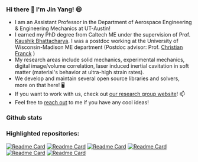 ### Hi there 👋 I'm Jin Yang! 😄

- I am an Assistant Professor in the Department of Aerospace Engineering & Engineering Mechanics at UT-Austin!
- I earned my PhD degree from Caltech ME under the supervision of Prof. [Kaushik Bhattacharya](https://mechmat.caltech.edu/). I was a postdoc working at the University of Wisconsin-Madison ME department (Postdoc advisor: Prof. [Christian Franck](https://www.franck.engr.wisc.edu/) )
- My research areas include solid mechanics, experimental mechanics, digital image/volume correlation, laser induced inertial cavitation in soft matter (material's behavior at ultra-high strain rates).
- We develop and maintain several open source libraries and solvers, more on that here!  🖥️ 
- If you want to work with us, check out [our research group website](https://sites.utexas.edu/yang/)!  📫 
- Feel free to [reach out](mailto:jin.yang@austin.utexas.edu) to me if you have any cool ideas! 

### Github stats

<!-- [![Anurag's GitHub stats](https://github-readme-stats.vercel.app/api?username=jyang526843&show_icons=true&count_private=true&hide=prs&theme=merko)](https://github.com/jyang526843/) -->


### Highlighted repositories:

[![Readme Card](https://github-readme-stats.vercel.app/api/pin/?username=jyang526843&repo=2D_ALDIC&layout=compact&theme=vision-friendly-dark)](https://github.com/jyang526843/2D_ALDIC)
[![Readme Card](https://github-readme-stats.vercel.app/api/pin/?username=jyang526843&repo=2D_FE_Global_DIC&layout=compact&theme=vision-friendly-dark)](https://github.com/jyang526843/2D_FE_Global_DIC)
[![Readme Card](https://github-readme-stats.vercel.app/api/pin/?username=FranckLab&repo=ALDVC&layout=compact&theme=vision-friendly-dark)](https://github.com/FranckLab/ALDVC)
[![Readme Card](https://github-readme-stats.vercel.app/api/pin/?username=jyang526843&repo=SerialTrack&layout=compact&theme=vision-friendly-dark)](https://github.com/jyang526843/SerialTrack)
[![Readme Card](https://github-readme-stats.vercel.app/api/pin/?username=InertialMicrocavitationRheometry&repo=IMR_simple&layout=compact&theme=vision-friendly-dark)](https://github.com/InertialMicrocavitationRheometry/IMR_simple)
[![Readme Card](https://github-readme-stats.vercel.app/api/pin/?username=jyang526843&repo=STAQ-DIC&layout=compact&theme=vision-friendly-dark)](https://github.com/jyang526843/STAQ-DIC)
 
<!--
**jyang526843/jyang526843** is a ✨ _special_ ✨ repository because its `README.md` (this file) appears on your GitHub profile.

Here are some ideas to get you started:

- 🔭 I’m currently working on ...
- 🌱 I’m currently learning ...
- 👯 I’m looking to collaborate on ...
- 🤔 I’m looking for help with ...
- 💬 Ask me about ...
- 📫 How to reach me: ...
- 😄 Pronouns: ...
- ⚡ Fun fact: ...
-->
